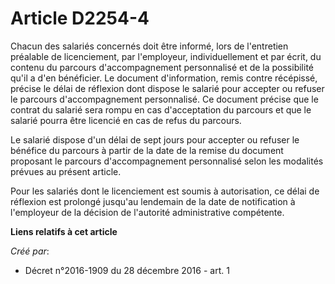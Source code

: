 # Article D2254-4

Chacun des salariés concernés doit être informé, lors de l'entretien préalable de licenciement, par l'employeur,
individuellement et par écrit, du contenu du parcours d'accompagnement personnalisé et de la possibilité qu'il a d'en
bénéficier. Le document d'information, remis contre récépissé, précise le délai de réflexion dont dispose le salarié pour
accepter ou refuser le parcours d'accompagnement personnalisé. Ce document précise que le contrat du salarié sera rompu en
cas d'acceptation du parcours et que le salarié pourra être licencié en cas de refus du parcours. 

Le salarié dispose d'un délai de sept jours pour accepter ou refuser le bénéfice du parcours à partir de la date de la remise
du document proposant le parcours d'accompagnement personnalisé selon les modalités prévues au présent article. 

Pour les salariés dont le licenciement est soumis à autorisation, ce délai de réflexion est prolongé jusqu'au lendemain de la
date de notification à l'employeur de la décision de l'autorité administrative compétente.

**Liens relatifs à cet article**

_Créé par_:

  - Décret n°2016-1909 du 28 décembre 2016 - art. 1
